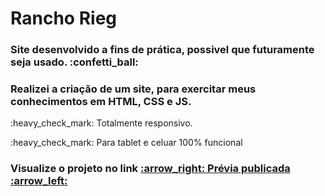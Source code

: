 <h1>Rancho Rieg</h1>
<h3>Site desenvolvido a fins de prática, possivel que futuramente seja usado. :confetti_ball:</h3>
<h3>Realizei a criação de um site, para exercitar meus conhecimentos em HTML, CSS e JS.</h3> 
<p>:heavy_check_mark: Totalmente responsivo.</p>
<p>:heavy_check_mark: Para tablet e celuar 100% funcional</p>


 <h3>Visualize o projeto no link <a href="https://playful-kitsune-a91a1e.netlify.app" target="_blank">  :arrow_right: Prévia publicada :arrow_left:</a></h3> 

